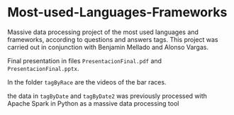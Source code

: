 # Most-used-Languages-Frameworks
Massive data processing project of the most used languages and frameworks, according to questions and answers tags.
This project was carried out in conjunction with Benjamin Mellado and Alonso Vargas.

Final presentation in files `PresentacionFinal.pdf` and `PresentacionFinal.pptx`.

In the folder `tagByRace` are the videos of the bar races.

the data in `tagByDate` and `tagByDate2` was previously processed with Apache Spark in Python as a massive data processing tool
 
